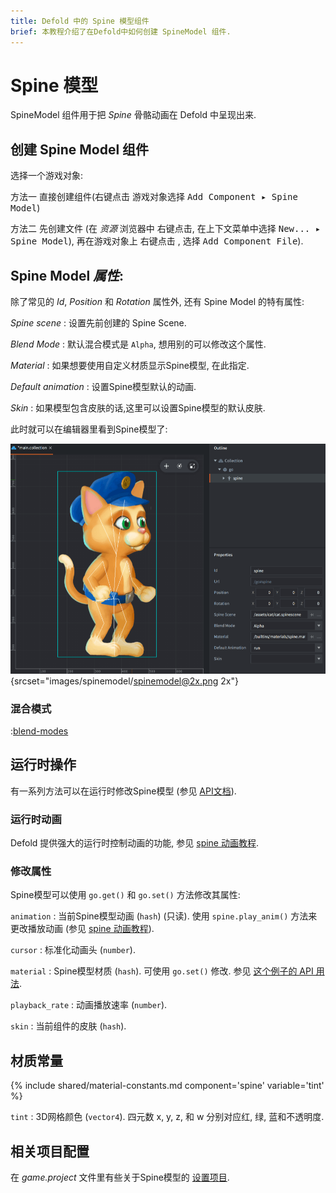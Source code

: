 ```yaml
---
title: Defold 中的 Spine 模型组件
brief: 本教程介绍了在Defold中如何创建 SpineModel 组件.
---
```


# Spine 模型

SpineModel 组件用于把 _Spine_ 骨骼动画在 Defold 中呈现出来.

## 创建 Spine Model 组件

选择一个游戏对象:

方法一 直接创建组件(<kbd>右键点击</kbd> 游戏对象选择 <kbd>Add Component ▸ Spine Model</kbd>)

方法二 先创建文件 (在 *资源* 浏览器中 <kbd>右键点击</kbd>, 在上下文菜单中选择 <kbd>New... ▸ Spine Model</kbd>), 再在游戏对象上 <kbd>右键点击</kbd> , 选择 <kbd>Add Component File</kbd>).

## Spine Model *属性*:

除了常见的 *Id*, *Position* 和 *Rotation* 属性外, 还有 Spine Model 的特有属性:

*Spine scene*
: 设置先前创建的 Spine Scene.

*Blend Mode*
: 默认混合模式是 `Alpha`, 想用别的可以修改这个属性.

*Material*
: 如果想要使用自定义材质显示Spine模型, 在此指定.

*Default animation*
: 设置Spine模型默认的动画.

*Skin*
: 如果模型包含皮肤的话,这里可以设置Spine模型的默认皮肤.

此时就可以在编辑器里看到Spine模型了:

![编辑器中的Spine模型](images/spinemodel/spinemodel.png){srcset="images/spinemodel/spinemodel@2x.png 2x"}

### 混合模式
:[blend-modes](../shared/blend-modes.md)

## 运行时操作

有一系列方法可以在运行时修改Spine模型 (参见 [API文档](/ref/spine/)).

### 运行时动画

Defold 提供强大的运行时控制动画的功能, 参见 [spine 动画教程](/manuals/spine).

### 修改属性

Spine模型可以使用 `go.get()` 和 `go.set()` 方法修改其属性:

`animation`
: 当前Spine模型动画 (`hash`) (只读). 使用 `spine.play_anim()` 方法来更改播放动画 (参见 [spine 动画教程](/manuals/spine)).

`cursor`
: 标准化动画头 (`number`).

`material`
: Spine模型材质 (`hash`). 可使用 `go.set()` 修改. 参见 [这个例子的 API 用法](/ref/spine/#material).

`playback_rate`
: 动画播放速率 (`number`).

`skin`
: 当前组件的皮肤 (`hash`).

## 材质常量

{% include shared/material-constants.md component='spine' variable='tint' %}

`tint`
: 3D网格颜色 (`vector4`). 四元数 x, y, z, 和 w 分别对应红, 绿, 蓝和不透明度.

## 相关项目配置

在 *game.project* 文件里有些关于Spine模型的 [设置项目](/manuals/project-settings#spine).
